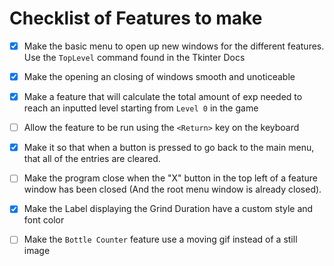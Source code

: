 # Checklist of Features to make

- [x] Make the basic menu to open up new windows for the different features. Use the `TopLevel` command found in the Tkinter Docs
- [x] Make the opening an closing of windows smooth and unoticeable
- [x] Make a feature that will calculate the total amount of exp needed to reach an inputted level starting from `Level 0` in the game
- [ ] Allow the feature to be run using the `<Return>` key on the keyboard
- [x] Make it so that when a button is pressed to go back to the main menu, that all of the entries are cleared.
- [ ] Make the program close when the "X" button in the top left of a feature window has been closed (And the root menu window is already closed).
- [x] Make the Label displaying the Grind Duration have a custom style and font color
- [ ] Make the `Bottle Counter` feature use a moving gif instead of a still image

